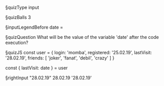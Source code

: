 §quizType
input

§quizBalls
3

§inputLegendBefore
date =


§quizQuestion
What will be the value of the variable 'date' after the code execution?



§quizJS
const user = {
  login: 'momba',
  registered: '25.02.19',
  lastVisit: '28.02.19',
  friends: [
    'joker',
    'fanat',
    'debil',
    'crazy'
  ]
}

const { lastVisit: date } = user




§rightInput
"28.02.19"
28.02.19
'28.02.19'
